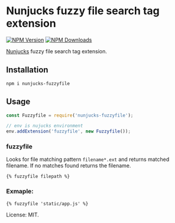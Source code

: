 # Nunjucks fuzzy file search tag extension

[![NPM Version](https://img.shields.io/npm/v/nunjucks-fuzzyfile.svg?style=flat-square)](https://www.npmjs.com/package/nunjucks-fuzzyfile)
[![NPM Downloads](https://img.shields.io/npm/dt/nunjucks-fuzzyfile.svg?style=flat-square)](https://www.npmjs.com/package/nunjucks-fuzzyfile)

[Nunjucks](https://github.com/mozilla/nunjucks) fuzzy file search tag extension.

## Installation

`npm i nunjucks-fuzzyfile`

## Usage

```js
const Fuzzyfile = require('nunjucks-fuzzyfile');

// env is nujucks environment
env.addExtension('fuzzyfile', new Fuzzyfile());
```

### fuzzyfile

Looks for file matching pattern `filename*.ext` and returns matched filename. If no matches found returns the filename.

`{% fuzzyfile filepath %}`

### Exmaple:
`{% fuzzyfile 'static/app.js' %}`

License: MIT.
